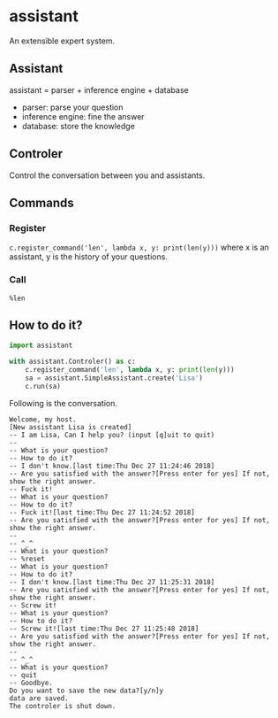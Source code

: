 # assistant
An extensible expert system.

## Assistant
assistant = parser + inference engine + database

- parser: parse your question
- inference engine: fine the answer
- database: store the knowledge

## Controler
Control the conversation between you and assistants.

## Commands
### Register
`c.register_command('len', lambda x, y: print(len(y)))`
where x is an assistant, y is the history of your questions.

### Call
`%len`

## How to do it?
```python
import assistant

with assistant.Controler() as c:
    c.register_command('len', lambda x, y: print(len(y)))
    sa = assistant.SimpleAssistant.create('Lisa')
    c.run(sa)
```
Following is the conversation.

    Welcome, my host.
    [New assistant Lisa is created]
    -- I am Lisa, Can I help you? (input [q]uit to quit)
    --
    -- What is your question?
    -- How to do it?
    -- I don't know.[last time:Thu Dec 27 11:24:46 2018]
    -- Are you satisfied with the answer?[Press enter for yes] If not, show the right answer.
    -- Fuck it!
    -- What is your question?
    -- How to do it?
    -- Fuck it![last time:Thu Dec 27 11:24:52 2018]
    -- Are you satisfied with the answer?[Press enter for yes] If not, show the right answer.
    --
    -- ^_^
    -- What is your question?
    -- %reset
    -- What is your question?
    -- How to do it?
    -- I don't know.[last time:Thu Dec 27 11:25:31 2018]
    -- Are you satisfied with the answer?[Press enter for yes] If not, show the right answer.
    -- Screw it!
    -- What is your question?
    -- How to do it?
    -- Screw it![last time:Thu Dec 27 11:25:48 2018]
    -- Are you satisfied with the answer?[Press enter for yes] If not, show the right answer.
    --
    -- ^_^
    -- What is your question?
    -- quit
    -- Goodbye.
    Do you want to save the new data?[y/n]y
    data are saved.
    The controler is shut down.
